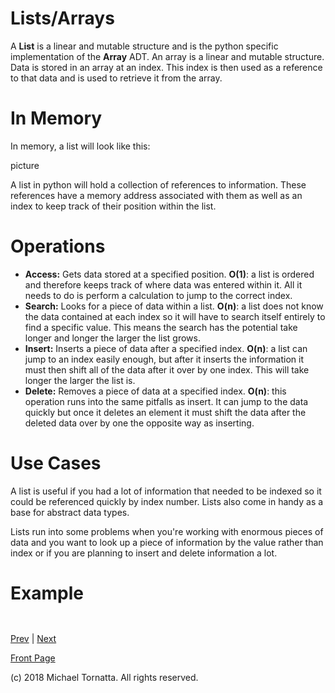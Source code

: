 # Lists/Arrays

A **List** is a linear and mutable structure and is the python specific implementation of the **Array** ADT. An array is a linear and mutable structure. Data is stored in an array at an index. This index is then used as a reference to that data and is used to retrieve it from the array.

# In Memory

In memory, a list will look like this:

picture

A list in python will hold a collection of references to information. These references have a memory address associated with them as well as an index to keep track of their position within the list.

# Operations

* **Access:** Gets data stored at a specified position. **O(1)**: a list is ordered and therefore keeps track of where data was entered within it. All it needs to do is perform a calculation to jump to the correct index.
* **Search:** Looks for a piece of data within a list. **O(n)**: a list does not know the data contained at each index so it will have to search itself entirely to find a specific value. This means the search has the potential take longer and longer the larger the list grows.
* **Insert:** Inserts a piece of data after a specified index. **O(n)**: a list can jump to an index easily enough, but after it inserts the information it must then shift all of the data after it over by one index. This will take longer the larger the list is.
* **Delete:** Removes a piece of data at a specified index. **O(n)**: this operation runs into the same pitfalls as insert. It can jump to the data quickly but once it deletes an element it must shift the data after the deleted data over by one the opposite way as inserting.

# Use Cases

A list is useful if you had a lot of information that needed to be indexed so it could be referenced quickly by index number. Lists also come in handy as a base for abstract data types.

Lists run into some problems when you're working with enormous pieces of data and you want to look up a piece of information by the value rather than index or if you are planning to insert and delete information a lot.

# Example

```


```

[Prev](basic_adt_overview.md) | [Next](set.md)

[Front Page](README.md)

(c) 2018 Michael Tornatta. All rights reserved.
